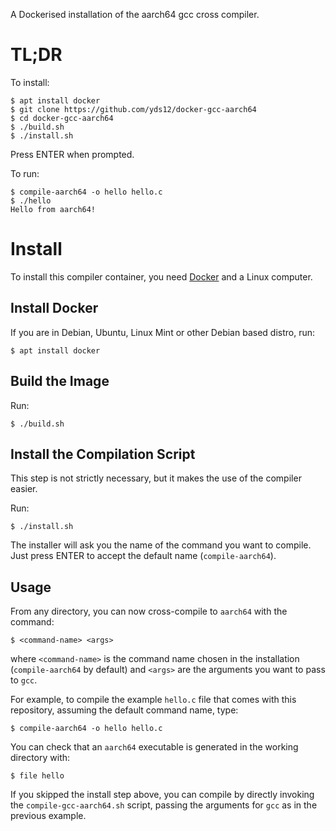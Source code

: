 A Dockerised installation of the aarch64 gcc cross compiler.

# TL;DR

To install:

    $ apt install docker
    $ git clone https://github.com/yds12/docker-gcc-aarch64
    $ cd docker-gcc-aarch64
    $ ./build.sh
    $ ./install.sh

Press ENTER when prompted.

To run:

    $ compile-aarch64 -o hello hello.c
    $ ./hello
    Hello from aarch64!

# Install

To install this compiler container, you need [Docker](https://www.docker.com/)
and a Linux computer.

## Install Docker

If you are in Debian, Ubuntu, Linux Mint or other Debian based distro, run:

    $ apt install docker

## Build the Image

Run:

    $ ./build.sh

## Install the Compilation Script

This step is not strictly necessary, but it makes the use of the compiler
easier.

Run:

    $ ./install.sh

The installer will ask you the name of the command you want to compile. Just
press ENTER to accept the default name (`compile-aarch64`).

## Usage

From any directory, you can now cross-compile to `aarch64` with the command:

    $ <command-name> <args>

where `<command-name>` is the command name chosen in the installation
(`compile-aarch64` by default) and `<args>` are the arguments you want to pass
to `gcc`.

For example, to compile the example `hello.c` file that comes with this
repository, assuming the default command name, type:

    $ compile-aarch64 -o hello hello.c

You can check that an `aarch64` executable is generated in the working
directory with:

    $ file hello

If you skipped the install step above, you can compile by directly invoking
the `compile-gcc-aarch64.sh` script, passing the arguments for `gcc` as in
the previous example.

